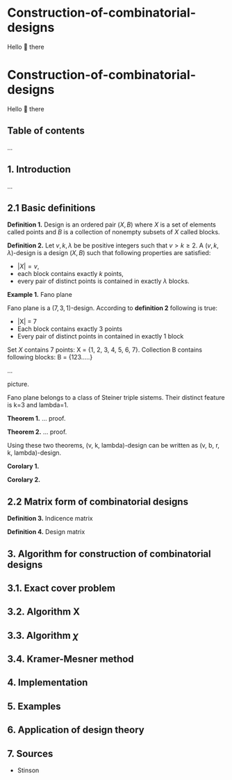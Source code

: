 # Construction-of-combinatorial-designs
Hello 👋 there

# Construction-of-combinatorial-designs
Hello 👋 there

## Table of contents
...

## 1. Introduction
...

## 2.1 Basic definitions

__Definition 1.__ Design is an ordered pair $(X, B)$ where $X$ is a set of elements called points and $B$ is a collection of nonempty subsets of $X$ called blocks.

__Definition 2.__ Let $v, k, \lambda$ be be positive integers such that $v > k \ge 2$. A $(v, k, \lambda)$-design is a design $(X, B)$ such that following properties are satisfied:
-   $|X| = v$,
-   each block contains exactly $k$ points,
-   every pair of distinct points is contained in exactly $\lambda$ blocks.

__Example 1.__ Fano plane

Fano plane is a $(7, 3, 1)$-design. According to __definition 2__ following is true:
-   |X| = 7
-   Each block contains exactly 3 points
-   Every pair of distinct points in contained in exactly 1 block

Set $X$ contains 7 points: X = {1, 2, 3, 4, 5, 6, 7}. Collection B contains following blocks: B = {123.....}

...

picture.


Fano plane belongs to a class of Steiner triple sistems. Their distinct feature is k=3 and lambda=1.

__Theorem 1.__ ... proof.

__Theorem 2.__ ... proof.

Using these two theorems, (v, k, lambda)-design can be written as (v, b, r, k, lambda)-design.

__Corolary 1.__

__Corolary 2.__


## 2.2 Matrix form of combinatorial designs

__Definition 3.__ Indicence matrix

__Definition 4.__ Design matrix

## 3. Algorithm for construction of combinatorial designs

## 3.1. Exact cover problem

## 3.2. Algorithm X

## 3.3. Algorithm $\chi$

## 3.4. Kramer-Mesner method

## 4. Implementation

## 5. Examples

## 6. Application of design theory

## 7. Sources
- Stinson


